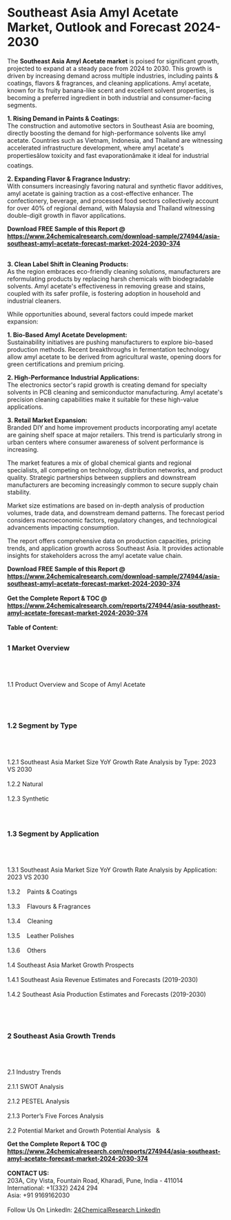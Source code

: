 <h1>Southeast Asia Amyl Acetate Market, Outlook and Forecast 2024-2030</h1><p>The <strong>Southeast Asia Amyl Acetate market</strong> is poised for significant growth, projected to expand at a steady pace from 2024 to 2030. This growth is driven by increasing demand across multiple industries, including paints &amp; coatings, flavors &amp; fragrances, and cleaning applications. Amyl acetate, known for its fruity banana-like scent and excellent solvent properties, is becoming a preferred ingredient in both industrial and consumer-facing segments.</p><p><strong>1. Rising Demand in Paints &amp; Coatings:</strong><br>
The construction and automotive sectors in Southeast Asia are booming, directly boosting the demand for high-performance solvents like amyl acetate. Countries such as Vietnam, Indonesia, and Thailand are witnessing accelerated infrastructure development, where amyl acetate's propertiesâlow toxicity and fast evaporationâmake it ideal for industrial coatings.</p><p><strong>2. Expanding Flavor &amp; Fragrance Industry:</strong><br>
With consumers increasingly favoring natural and synthetic flavor additives, amyl acetate is gaining traction as a cost-effective enhancer. The confectionery, beverage, and processed food sectors collectively account for over 40% of regional demand, with Malaysia and Thailand witnessing double-digit growth in flavor applications.</p><div><b>Download FREE Sample of this Report @ 
            <a href="https://www.24chemicalresearch.com/download-sample/274944/asia-southeast-amyl-acetate-forecast-market-2024-2030-374">
            https://www.24chemicalresearch.com/download-sample/274944/asia-southeast-amyl-acetate-forecast-market-2024-2030-374</a></b></div><br><p><strong>3. Clean Label Shift in Cleaning Products:</strong><br>
As the region embraces eco-friendly cleaning solutions, manufacturers are reformulating products by replacing harsh chemicals with biodegradable solvents. Amyl acetate's effectiveness in removing grease and stains, coupled with its safer profile, is fostering adoption in household and industrial cleaners.</p><p>While opportunities abound, several factors could impede market expansion:</p><p><strong>1. Bio-Based Amyl Acetate Development:</strong><br>
Sustainability initiatives are pushing manufacturers to explore bio-based production methods. Recent breakthroughs in fermentation technology allow amyl acetate to be derived from agricultural waste, opening doors for green certifications and premium pricing.</p><p><strong>2. High-Performance Industrial Applications:</strong><br>
The electronics sector's rapid growth is creating demand for specialty solvents in PCB cleaning and semiconductor manufacturing. Amyl acetate's precision cleaning capabilities make it suitable for these high-value applications.</p><p><strong>3. Retail Market Expansion:</strong><br>
Branded DIY and home improvement products incorporating amyl acetate are gaining shelf space at major retailers. This trend is particularly strong in urban centers where consumer awareness of solvent performance is increasing.</p><p>The market features a mix of global chemical giants and regional specialists, all competing on technology, distribution networks, and product quality. Strategic partnerships between suppliers and downstream manufacturers are becoming increasingly common to secure supply chain stability.</p><p>Market size estimations are based on in-depth analysis of production volumes, trade data, and downstream demand patterns. The forecast period considers macroeconomic factors, regulatory changes, and technological advancements impacting consumption.</p><p>The report offers comprehensive data on production capacities, pricing trends, and application growth across Southeast Asia. It provides actionable insights for stakeholders across the amyl acetate value chain.</p><div><b>Download FREE Sample of this Report @ 
            <a href="https://www.24chemicalresearch.com/download-sample/274944/asia-southeast-amyl-acetate-forecast-market-2024-2030-374">
            https://www.24chemicalresearch.com/download-sample/274944/asia-southeast-amyl-acetate-forecast-market-2024-2030-374</a></b></div><br><div><b>Get the Complete Report & TOC @ 
            <a href="https://www.24chemicalresearch.com/reports/274944/asia-southeast-amyl-acetate-forecast-market-2024-2030-374">
            https://www.24chemicalresearch.com/reports/274944/asia-southeast-amyl-acetate-forecast-market-2024-2030-374</a></b></div><br>
            <b>Table of Content:</b><p><h2><span style="font-size:16px"><strong>1 Market Overview&nbsp;&nbsp; &nbsp;</strong></span></h2><br />
<br />
<p>1.1 Product Overview and Scope of Amyl Acetate&nbsp;</p><br />
<br />
<h2><strong><span style="font-size:16px">1.2 Segment by Type&nbsp;&nbsp; &nbsp;</span></strong></h2><br />
<br />
<p>1.2.1 Southeast Asia Market Size YoY Growth Rate Analysis by Type: 2023 VS 2030&nbsp;&nbsp; &nbsp;<br /><br />
1.2.2 Natural&nbsp;&nbsp; &nbsp;<br /><br />
1.2.3 Synthetic<br /><br />
<br />
<h2><span style="font-size:16px"><strong>1.3 Segment by Application&nbsp;&nbsp;</strong></span></h2><br />
<br />
<p>1.3.1 Southeast Asia Market Size YoY Growth Rate Analysis by Application: 2023 VS 2030&nbsp;&nbsp; &nbsp;<br /><br />
1.3.2&nbsp;&nbsp; &nbsp;Paints & Coatings<br /><br />
1.3.3&nbsp;&nbsp; &nbsp;Flavours & Fragrances<br /><br />
1.3.4&nbsp;&nbsp; &nbsp;Cleaning<br /><br />
1.3.5&nbsp;&nbsp; &nbsp;Leather Polishes<br /><br />
1.3.6&nbsp;&nbsp; &nbsp;Others<br /><br />
1.4 Southeast Asia Market Growth Prospects&nbsp;&nbsp; &nbsp;<br /><br />
1.4.1 Southeast Asia Revenue Estimates and Forecasts (2019-2030)&nbsp;&nbsp; &nbsp;<br /><br />
1.4.2 Southeast Asia Production Estimates and Forecasts (2019-2030)&nbsp;&nbsp;</p><br />
<br />
<h2><span style="font-size:16px"><strong>2 Southeast Asia Growth Trends&nbsp;&nbsp; &nbsp;</strong></span></h2><br />
<br />
<p>2.1 Industry Trends&nbsp;&nbsp; &nbsp;<br /><br />
2.1.1 SWOT Analysis&nbsp;&nbsp; &nbsp;<br /><br />
2.1.2 PESTEL Analysis&nbsp;&nbsp; &nbsp;<br /><br />
2.1.3 Porter&rsquo;s Five Forces Analysis&nbsp;&nbsp; &nbsp;<br /><br />
2.2 Potential Market and Growth Potential Analysis&nbsp;&nbsp; &</p><div><b>Get the Complete Report & TOC @ 
            <a href="https://www.24chemicalresearch.com/reports/274944/asia-southeast-amyl-acetate-forecast-market-2024-2030-374">
            https://www.24chemicalresearch.com/reports/274944/asia-southeast-amyl-acetate-forecast-market-2024-2030-374</a></b></div><br><b>CONTACT US:</b><br>
            203A, City Vista, Fountain Road, Kharadi, Pune, India - 411014<br>
            International: +1(332) 2424 294<br>
            Asia: +91 9169162030 <br><br>
            Follow Us On LinkedIn: <a href="https://www.linkedin.com/company/24chemicalresearch/">24ChemicalResearch LinkedIn</a>